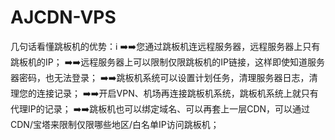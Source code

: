 # AJCDN-VPS
几句话看懂跳板机的优势：ℹ️ ➡️➡️您通过跳板机连远程服务器，远程服务器上只有跳板机的IP； ➡️➡️远程服务器上可以限制仅限跳板机的IP链接，这样即使知道服务器密码，也无法登录； ➡️➡️跳板机系统可以设置计划任务，清理服务器日志，清理您的连接记录； ➡️➡️开启VPN、机场再连接跳板机系统，跳板机系统上就只有代理IP的记录； ➡️➡️跳板机也可以绑定域名、可以再套上一层CDN，可以通过CDN/宝塔来限制仅限哪些地区/白名单IP访问跳板机；
